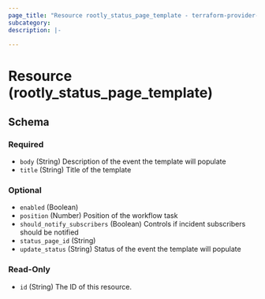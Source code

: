 ```yaml
---
page_title: "Resource rootly_status_page_template - terraform-provider-rootly"
subcategory:
description: |-
    
---
```


# Resource (rootly_status_page_template)





<!-- schema generated by tfplugindocs -->
## Schema

### Required

- `body` (String) Description of the event the template will populate
- `title` (String) Title of the template

### Optional

- `enabled` (Boolean)
- `position` (Number) Position of the workflow task
- `should_notify_subscribers` (Boolean) Controls if incident subscribers should be notified
- `status_page_id` (String)
- `update_status` (String) Status of the event the template will populate

### Read-Only

- `id` (String) The ID of this resource.
